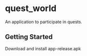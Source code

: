 # quest_world

An application to participate in quests.

## Getting Started

Download and install app-release.apk
